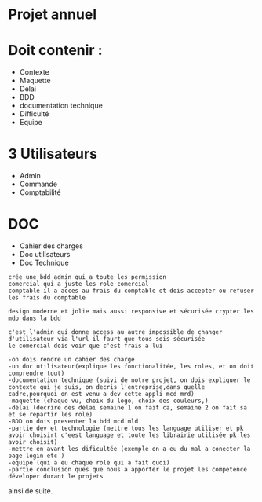 # Projet annuel

# Doit contenir :

- Contexte
- Maquette
- Delai
- BDD
- documentation technique
- Difficulté
- Equipe

# 3 Utilisateurs

- Admin
- Commande
- Comptabilité

# DOC

- Cahier des charges
- Doc utilisateurs
- Doc Technique

```
crée une bdd admin qui a toute les permission
comercial qui a juste les role comercial
comptable il a acces au frais du comptable et dois accepter ou refuser les frais du comptable

design moderne et jolie mais aussi responsive et sécurisée crypter les mdp dans la bdd

c'est l'admin qui donne access au autre impossible de changer d'utilisateur via l'url il faurt que tous sois sécurisée
le comercial dois voir que c'est frais a lui

-on dois rendre un cahier des charge
-un doc utilisateur(explique les fonctionalitée, les roles, et on doit comprendre tout)
-documentation technique (suivi de notre projet, on dois expliquer le contexte qui je suis, on decris l'entreprise,dans quelle cadre,pourquoi on est venu a dev cette appli mcd mrd)
-maquette (chaque vu, choix du logo, choix des couleurs,)
-délai (decrire des délai semaine 1 on fait ca, semaine 2 on fait sa et se repartir les role)
-BDD on dois presenter la bdd mcd mld
-partie dev et technologie (mettre tous les language utiliser et pk avoir choisirt c'eest language et toute les librairie utilisée pk les avoir choisit)
-mettre en avant les dificultée (exemple on a eu du mal a conecter la page login etc )
-equipe (qui a eu chaque role qui a fait quoi)
-partie conclusion ques que nous a apporter le projet les competence déveloper durant le projets
```

ainsi de suite.